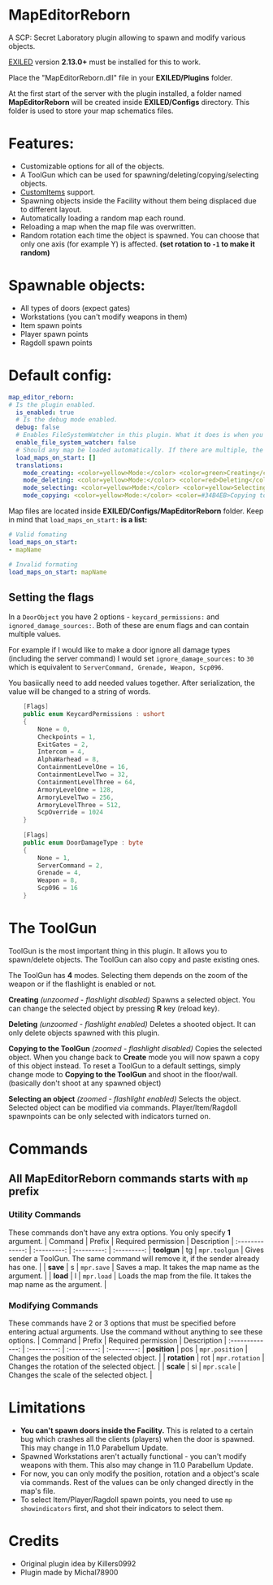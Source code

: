 # MapEditorReborn

A SCP: Secret Laboratory plugin allowing to spawn and modify various objects.

[EXILED](https://github.com/Exiled-Team/EXILED) version **2.13.0+** must be installed for this to work.

Place the "MapEditorReborn.dll" file in your **EXILED/Plugins** folder.
  
At the first start of the server with the plugin installed, a folder named **MapEditorReborn** will be created inside **EXILED/Configs** directory. This folder is used to store your map schematics files.

# Features:
- Customizable options for all of the objects.
- A ToolGun which can be used for spawning/deleting/copying/selecting objects.
- [CustomItems](https://github.com/Exiled-Team/CustomItems) support.
- Spawning objects inside the Facility without them being displaced due to different layout.
- Automatically loading a random map each round.
- Reloading a map when the map file was overwritten.
- Random rotation each time the object is spawned. You can choose that only one axis (for example Y) is affected. **(set rotation to `-1` to make it random)**

# Spawnable objects:
- All types of doors (expect gates)
- Workstations (you can't modify weapons in them)
- Item spawn points
- Player spawn points
- Ragdoll spawn points

# Default config:
```yml
map_editor_reborn:
# Is the plugin enabled.
  is_enabled: true
  # Is the debug mode enabled.
  debug: false
  # Enables FileSystemWatcher in this plugin. What it does is when you manually change values in a currently loaded map file, after saving the file the plugin will automatically reload the map in-game with the new changes so you won't need to do it yourself.
  enable_file_system_watcher: false
  # Should any map be loaded automatically. If there are multiple, the random one will be choosen.
  load_maps_on_start: []
  translations:
    mode_creating: <color=yellow>Mode:</color> <color=green>Creating</color>
    mode_deleting: <color=yellow>Mode:</color> <color=red>Deleting</color>
    mode_selecting: <color=yellow>Mode:</color> <color=yellow>Selecting</color>
    mode_copying: <color=yellow>Mode:</color> <color=#34B4EB>Copying to the ToolGun</color>
```
Map files are located inside **EXILED/Configs/MapEditorReborn** folder.
 Keep in mind that `load_maps_on_start:` **is a list:**
```yml
# Valid fomating
load_maps_on_start: 
- mapName

# Invalid formating
load_maps_on_start: mapName
```

## Setting the flags
In a `DoorObject` you have 2 options - `keycard_permissions:` and `ignored_damage_sources:`. Both of these are enum flags and can contain multiple values.

For example if I would like to make a door ignore all damage types (including the server command) I would set `ignore_damage_sources:` to `30` which is equivalent to `ServerCommand, Grenade, Weapon, Scp096`.

You basiically need to add needed values together. After serialization, the value will be changed to a string of words.

```csharp
    [Flags]
    public enum KeycardPermissions : ushort
    {
        None = 0,
        Checkpoints = 1,
        ExitGates = 2,
        Intercom = 4,
        AlphaWarhead = 8,
        ContainmentLevelOne = 16,
        ContainmentLevelTwo = 32,
        ContainmentLevelThree = 64,
        ArmoryLevelOne = 128,
        ArmoryLevelTwo = 256,
        ArmoryLevelThree = 512,
        ScpOverride = 1024
    }
	
    [Flags]
    public enum DoorDamageType : byte
    {
        None = 1,
        ServerCommand = 2,
        Grenade = 4,
        Weapon = 8,
        Scp096 = 16
    }
```

# The ToolGun
ToolGun is the most important thing in this plugin. It allows you to spawn/delete objects. The ToolGun can also copy and paste existing ones.

The ToolGun has **4** modes. Selecting them depends on the zoom of the weapon or if the flashlight is enabled or not.

**Creating** *(unzoomed - flashlight disabled)*
Spawns a selected object. You can change the selected object by pressing **R** key (reload key).
 
**Deleting** *(unzoomed - flashlight enabled)*
Deletes a shooted object. It can only delete objects spawned with this plugin.

**Copying to the ToolGun** *(zoomed - flashlight disabled)*
Copies the selected object. When you change back to **Create** mode you will now spawn a copy of this object instead. To reset a ToolGun to a default settings, simply change mode to **Copying to the ToolGun** and shoot in the floor/wall. (basically don't shoot at any spawned object)

**Selecting an object** *(zoomed - flashlight enabled)*
Selects the object. Selected object can be modified via commands. Player/Item/Ragdoll spawnpoints can be only selected with indicators turned on.


# Commands
## All MapEditorReborn commands starts with `mp` prefix

### Utility Commands
These commands don't have any extra options. You only specify **1** argument.
| Command | Prefix | Required permission | Description
| :-------------: | :---------: | :---------: | :---------:
| **toolgun** | tg | `mpr.toolgun` | Gives sender a ToolGun. The same command will remove it, if the sender already has one. |
| **save** | s | `mpr.save` | Saves a map. It takes the map name as the argument. |
| **load** | l | `mpr.load` | Loads the map from the file. It takes the map name as the argument. |

### Modifying Commands
These commands have 2 or 3 options that must be specified before entering actual arguments. Use the command without anything to see these options.
| Command | Prefix | Required permission | Description
| :-------------: | :---------: | :---------: | :---------:
| **position** | pos | `mpr.position` | Changes the position of the selected object. |
| **rotation** | rot | `mpr.rotation` | Changes the rotation of the selected object. |
| **scale** | si | `mpr.scale` | Changes the scale of the selected object. |

# Limitations
- **You can't spawn doors inside the Facility.** This is related to a certain bug which crashes all the clients (players) when the door is spawned. This may change in 11.0 Parabellum Update.
- Spawned Workstations aren't actually functional - you can't modify weapons with them. This also may change in 11.0 Parabellum Update.
- For now, you can only modify the position, rotation and a object's scale via commands. Rest of the values can be only changed directly in the map's file.
-  To select Item/Player/Ragdoll spawn points, you need to use `mp showindicators` first, and shot their indicators to select them.

# Credits
- Original plugin idea by Killers0992
- Plugin made by Michal78900
